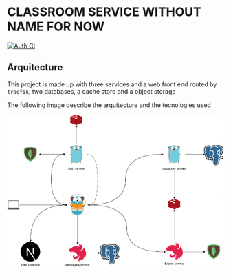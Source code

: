 # CLASSROOM SERVICE WITHOUT NAME FOR NOW
[![Auth CI](https://github.com/Binaretech/classroom/actions/workflows/auth.yml/badge.svg)](https://github.com/Binaretech/classroom/actions/workflows/auth.yml)
## Arquitecture

This project is made up with three services and a web front end routed by `traefik`, two databases, a cache store and a object storage

The following image describe the arquitecture and the tecnologies used

![arquitecture](https://github.com/Binaretech/classroom/blob/main/img/clasroom-diagram.png)
